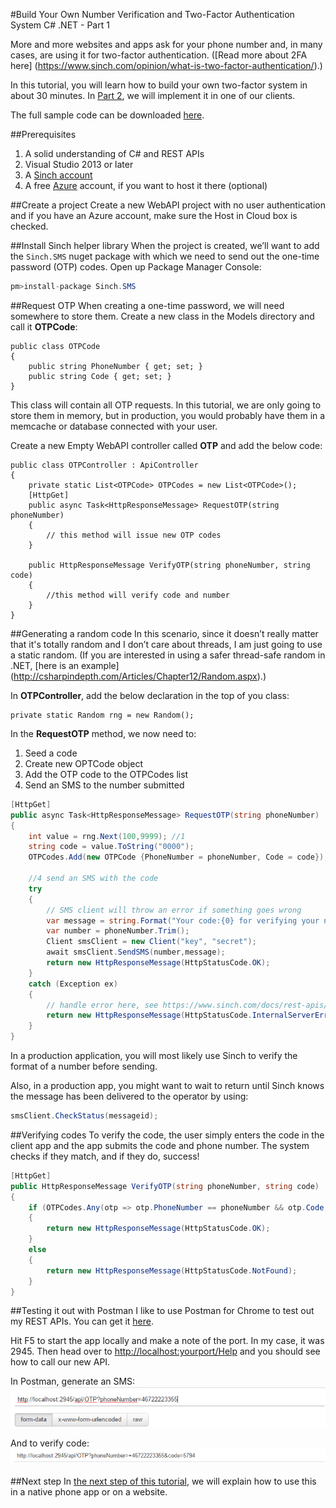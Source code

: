 #Build Your Own Number Verification and Two-Factor Authentication System C# .NET - Part 1

More and more websites and apps ask for your phone number and, in many cases, are using it for two-factor authentication. ([Read more about 2FA here] (https://www.sinch.com/opinion/what-is-two-factor-authentication/).)

In this tutorial, you will learn how to build your own two-factor system in about 30 minutes. In [Part 2](https://www.sinch.com/tutorials/build-two-factor-authentication-system-pt-2/), we will implement it in one of our clients. 

The full sample code can be downloaded [here](https://github.com/sinch/net-two-factor-auth).

##Prerequisites 
1. A solid understanding of C# and REST APIs
2. Visual Studio 2013 or later
3. A [Sinch account](http://sinch.com/signup)
4. A free [Azure](http://azure.com) account, if you want to host it there (optional)

##Create a project
Create a new WebAPI project with no user authentication and if you have an Azure account, make sure the Host in Cloud box is checked.

##Install Sinch helper library 
When the project is created, we’ll want to add the `Sinch.SMS` nuget package with which we need to send out the one-time password (OTP) codes. Open up Package Manager Console: 

```csharp
pm>install-package Sinch.SMS
```  

##Request OTP
When creating a one-time password, we will need somewhere to store them. Create a new class in the Models directory and call it **OTPCode**:

```
public class OTPCode
{
    public string PhoneNumber { get; set; }
    public string Code { get; set; }
}
```

This class will contain all OTP requests. In this tutorial, we are only going to store them in memory, but in production, you would probably have them in a memcache or database connected with your user. 

Create a new Empty WebAPI controller called **OTP** and add the below code:

```
public class OTPController : ApiController
{
    private static List<OTPCode> OTPCodes = new List<OTPCode>();
    [HttpGet]
    public async Task<HttpResponseMessage> RequestOTP(string phoneNumber)
    {
        // this method will issue new OTP codes 
    }

    public HttpResponseMessage VerifyOTP(string phoneNumber, string code)
    {
        //this method will verify code and number
    }
}
```

##Generating a random code
In this scenario, since it doesn’t really matter that it's totally random and I don’t care about threads, I am just going to use a static random. (If you are interested in using a safer thread-safe random in .NET, [here is an example] (http://csharpindepth.com/Articles/Chapter12/Random.aspx).)

In **OTPController**, add the below declaration in the top of you class:
 
```
private static Random rng = new Random();
```

In the **RequestOTP** method, we now need to:
 
1. Seed a code
2. Create new OPTCode object
3. Add the OTP code to the OTPCodes list 
4. Send an SMS to the number submitted

```csharp
[HttpGet]
public async Task<HttpResponseMessage> RequestOTP(string phoneNumber)
{
    int value = rng.Next(100,9999); //1
    string code = value.ToString("0000");
    OTPCodes.Add(new OTPCode {PhoneNumber = phoneNumber, Code = code});//2 and 3
    
	//4 send an SMS with the code
    try
    {
        // SMS client will throw an error if something goes wrong 
		var message = string.Format("Your code:{0} for verifying your number with me", code);
		var number = phoneNumber.Trim();
		Client smsClient = new Client("key", "secret");
        await smsClient.SendSMS(number,message);
		return new HttpResponseMessage(HttpStatusCode.OK);
    }
    catch (Exception ex)
    {
        // handle error here, see https://www.sinch.com/docs/rest-apis/api-documentation/#messagingapi for possible errors
        return new HttpResponseMessage(HttpStatusCode.InternalServerError);
    }
}
```

In a production application, you will most likely use Sinch to verify the format of a number before sending.

Also, in a production app, you might want to wait to return until Sinch knows the message has been delivered to the operator by using:

```csharp
smsClient.CheckStatus(messageid);
```

##Verifying codes
To verify the code, the user simply enters the code in the client app and the app submits the code and phone number. The system checks if they match, and if they do, success! 

```csharp
[HttpGet]
public HttpResponseMessage VerifyOTP(string phoneNumber, string code)
{
    if (OTPCodes.Any(otp => otp.PhoneNumber == phoneNumber && otp.Code == code))
    {
        return new HttpResponseMessage(HttpStatusCode.OK);
    }
    else
    {
        return new HttpResponseMessage(HttpStatusCode.NotFound);
    }
}

```

##Testing it out with Postman 
I like to use Postman for Chrome to test out my REST APIs. You can get it [here](https://www.google.se/url?sa=t&rct=j&q=&esrc=s&source=web&cd=1&cad=rja&uact=8&ved=0CCAQFjAA&url=https%3A%2F%2Fchrome.google.com%2Fwebstore%2Fdetail%2Fpostman-rest-client%2Ffdmmgilgnpjigdojojpjoooidkmcomcm%3Fhl%3Den&ei=1nbCVPyzBoXuyQOG-4K4DA&usg=AFQjCNHaecLwAKk91gpdCY_y1x_ViIrHwQ&bvm=bv.84349003,d.ZWU). 

Hit F5 to start the app locally and make a note of the port. In my case, it was 2945. Then head over to [http://localhost:yourport/Help](http://localhost:yourport/Help) and you should see how to call our new API. 

In Postman, generate an SMS:
![](Images/postman_generate.png)

And to verify code:
![](Images/postman_verify.png)

##Next step
In [the next step of this tutorial](https://www.sinch.com/tutorials/build-two-factor-authentication-system-pt-2/), we will explain how to use this in a native phone app or on a website. 
